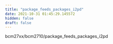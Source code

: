 ```yaml
---
title: "package_feeds_packages_i2pd"
date: 2021-10-31 01:45:29.145572
hidden: false
draft: false
---
```


bcm27xx/bcm2710/package_feeds_packages_i2pd

